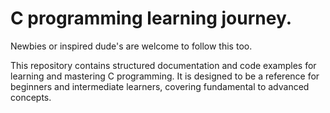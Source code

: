 # C programming learning journey. 
Newbies or inspired dude's are welcome to follow this too.

This repository contains structured documentation and code examples for learning and mastering C programming. It is designed to be a reference for beginners and intermediate learners, covering fundamental to advanced concepts.  


